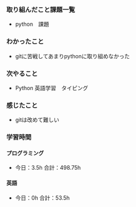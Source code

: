 ### 取り組んだこと課題一覧
- python　課題
### わかったこと
- gitに苦戦してあまりpythonに取り組めなかった
### 次やること
- Python  英語学習　タイピング
### 感じたこと
- gitは改めて難しい
### 学習時間
#### プログラミング
- 今日：3.5h 合計：498.75h
#### 英語
- 今日：0h 合計：53.5h